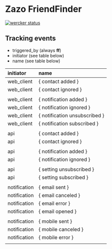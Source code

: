 Zazo FriendFinder
===========

[![wercker status](https://app.wercker.com/status/0203b43c52d535dd2af4564f37ac5650/m "wercker status")](https://app.wercker.com/project/bykey/0203b43c52d535dd2af4564f37ac5650)

## Tracking events

- triggered_by (always **ff**)
- initiator (see table below)
- name (see table below)

| initiator    | name                          |
|:-------------|:------------------------------|
| web_client   | { contact added }             |
| web_client   | { contact ignored }           |
|              |                               |
| web_client   | { notification added }        |
| web_client   | { notification ignored }      |
| web_client   | { notification unsubscribed } |
| web_client   | { notification subscribed }   |
|              |                               |
| api          | { contact added }             |
| api          | { contact ignored }           |
|              |                               |
| api          | { notification added }        |
| api          | { notification ignored }      |
|              |                               |
| api          | { setting unsubscribed }      |
| api          | { setting subscribed }        |
|              |                               |
| notification | { email sent }                |
| notification | { email canceled }            |
| notification | { email error }               |
| notification | { email opened }              |
|              |                               |
| notification | { mobile sent }               |
| notification | { mobile canceled }           |
| notification | { mobile error }              |
|              |                               |
